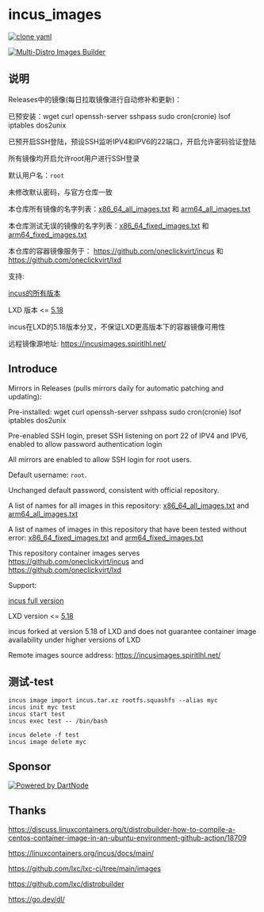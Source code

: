 # incus_images

[![clone yaml](https://github.com/oneclickvirt/incus_images/actions/workflows/clone_yaml.yml/badge.svg)](https://github.com/oneclickvirt/incus_images/actions/workflows/clone_yaml.yml)

[![Multi-Distro Images Builder](https://github.com/oneclickvirt/incus_images/actions/workflows/build.yml/badge.svg)](https://github.com/oneclickvirt/incus_images/actions/workflows/build.yml)

## 说明

Releases中的镜像(每日拉取镜像进行自动修补和更新)：

已预安装：wget curl openssh-server sshpass sudo cron(cronie) lsof iptables dos2unix

已预开启SSH登陆，预设SSH监听IPV4和IPV6的22端口，开启允许密码验证登陆

所有镜像均开启允许root用户进行SSH登录

默认用户名：```root```

未修改默认密码，与官方仓库一致

本仓库所有镜像的名字列表：[x86_64_all_images.txt](https://github.com/oneclickvirt/incus_images/blob/main/x86_64_all_images.txt) 和 [arm64_all_images.txt](https://github.com/oneclickvirt/incus_images/blob/main/arm64_all_images.txt)

本仓库测试无误的镜像的名字列表：[x86_64_fixed_images.txt](https://github.com/oneclickvirt/incus_images/blob/main/x86_64_fixed_images.txt) 和 [arm64_fixed_images.txt](https://github.com/oneclickvirt/incus_images/blob/main/arm64_fixed_images.txt)

本仓库的容器镜像服务于： https://github.com/oneclickvirt/incus 和 https://github.com/oneclickvirt/lxd

支持:

[incus的所有版本](https://github.com/lxc/incus)

LXD 版本 <= [5.18](https://github.com/canonical/lxd/releases/tag/lxd-5.18) 

incus在LXD的5.18版本分叉，不保证LXD更高版本下的容器镜像可用性

远程镜像源地址: https://incusimages.spiritlhl.net/

## Introduce

Mirrors in Releases (pulls mirrors daily for automatic patching and updating):

Pre-installed: wget curl openssh-server sshpass sudo cron(cronie) lsof iptables dos2unix

Pre-enabled SSH login, preset SSH listening on port 22 of IPV4 and IPV6, enabled to allow password authentication login

All mirrors are enabled to allow SSH login for root users.

Default username: ```root```.

Unchanged default password, consistent with official repository.

A list of names for all images in this repository: [x86_64_all_images.txt](https://github.com/oneclickvirt/incus_images/blob/main/x86_64_all_images.txt) and [arm64_all_images.txt](https://github.com/oneclickvirt/incus_images/blob/main/arm64_all_images.txt)

A list of names of images in this repository that have been tested without error: [x86_64_fixed_images.txt](https://github.com/oneclickvirt/incus_images/blob/main/x86_64_fixed_images.txt) and [arm64_fixed_images.txt](https://github.com/oneclickvirt/incus_images/blob/main/arm64_fixed_images.txt)

This repository container images serves https://github.com/oneclickvirt/incus and https://github.com/oneclickvirt/lxd

Support:

[incus full version](https://github.com/lxc/incus)

LXD version <= [5.18](https://github.com/canonical/lxd/releases/tag/lxd-5.18)

incus forked at version 5.18 of LXD and does not guarantee container image availability under higher versions of LXD

Remote images source address: https://incusimages.spiritlhl.net/

## 测试-test

```
incus image import incus.tar.xz rootfs.squashfs --alias myc
incus init myc test
incus start test
incus exec test -- /bin/bash
```

```
incus delete -f test
incus image delete myc
```

## Sponsor

[![Powered by DartNode](https://dartnode.com/branding/DN-Open-Source-sm.png)](https://dartnode.com?aff=bonus "Powered by DartNode - Free VPS for Open Source")

## Thanks

https://discuss.linuxcontainers.org/t/distrobuilder-how-to-compile-a-centos-container-image-in-an-ubuntu-environment-github-action/18709

https://linuxcontainers.org/incus/docs/main/

https://github.com/lxc/lxc-ci/tree/main/images

https://github.com/lxc/distrobuilder

https://go.dev/dl/
